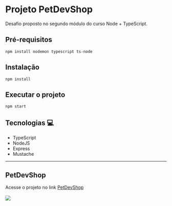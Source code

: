 # Projeto PetDevShop  

Desafio proposto no segundo módulo do curso Node + TypeScript.

## Pré-requisitos  
`npm install nodemon typescript ts-node`

## Instalação  
`npm install`

## Executar o projeto  
`npm start`   

## Tecnologias 💻  

* TypeScript
* NodeJS  
* Express 
* Mustache   

<hr/>

## PetDevShop  
Acesse o projeto no link <a href="https://petdevshop.herokuapp.com" target="_blank" rel="noopen noreferrer" >PetDevShop</a>
<br>
<br>
<img src="./public/video/PetDevShop.gif">




